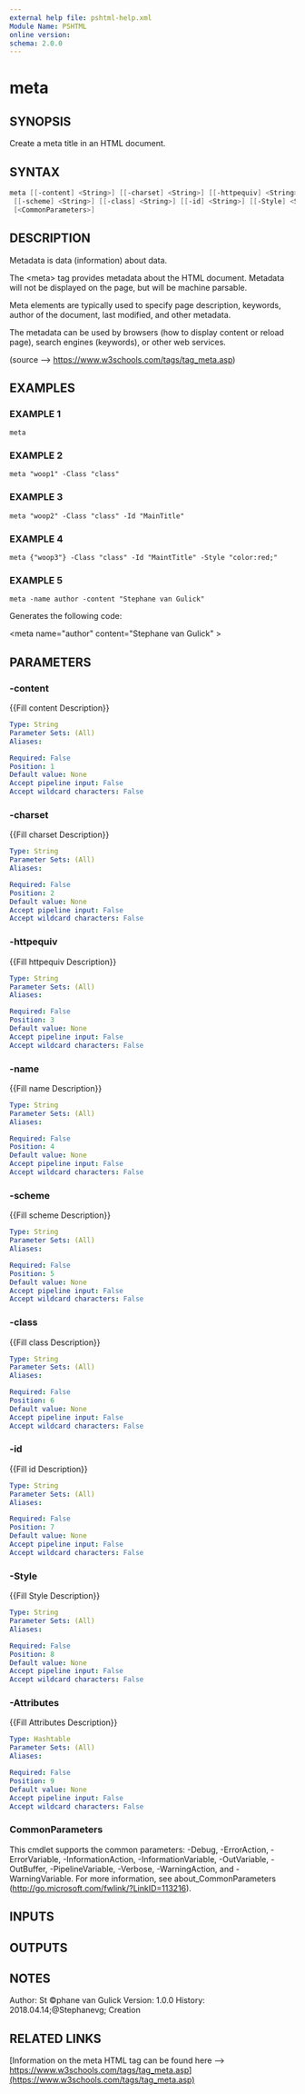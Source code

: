 ```yaml
---
external help file: pshtml-help.xml
Module Name: PSHTML
online version:
schema: 2.0.0
---
```


# meta

## SYNOPSIS
Create a meta title in an HTML document.

## SYNTAX

``` powershell
meta [[-content] <String>] [[-charset] <String>] [[-httpequiv] <String>] [[-name] <String>]
 [[-scheme] <String>] [[-class] <String>] [[-id] <String>] [[-Style] <String>] [[-Attributes] <Hashtable>]
 [<CommonParameters>]
```

## DESCRIPTION
Metadata is data (information) about data.

The \<meta\> tag provides metadata about the HTML document.
Metadata will not be displayed on the page, but will be machine parsable.

Meta elements are typically used to specify page description, keywords, author of the document, last modified, and other metadata.

The metadata can be used by browsers (how to display content or reload page), search engines (keywords), or other web services.

(source --\> https://www.w3schools.com/tags/tag_meta.asp)

## EXAMPLES

### EXAMPLE 1
```
meta
```

### EXAMPLE 2
```
meta "woop1" -Class "class"
```

### EXAMPLE 3
```
meta "woop2" -Class "class" -Id "MainTitle"
```

### EXAMPLE 4
```
meta {"woop3"} -Class "class" -Id "MaintTitle" -Style "color:red;"
```

### EXAMPLE 5
```
meta -name author -content "Stephane van Gulick"
```

Generates the following code:

\<meta name="author" content="Stephane van Gulick"  \>

## PARAMETERS

### -content
{{Fill content Description}}

```yaml
Type: String
Parameter Sets: (All)
Aliases:

Required: False
Position: 1
Default value: None
Accept pipeline input: False
Accept wildcard characters: False
```

### -charset
{{Fill charset Description}}

```yaml
Type: String
Parameter Sets: (All)
Aliases:

Required: False
Position: 2
Default value: None
Accept pipeline input: False
Accept wildcard characters: False
```

### -httpequiv
{{Fill httpequiv Description}}

```yaml
Type: String
Parameter Sets: (All)
Aliases:

Required: False
Position: 3
Default value: None
Accept pipeline input: False
Accept wildcard characters: False
```

### -name
{{Fill name Description}}

```yaml
Type: String
Parameter Sets: (All)
Aliases:

Required: False
Position: 4
Default value: None
Accept pipeline input: False
Accept wildcard characters: False
```

### -scheme
{{Fill scheme Description}}

```yaml
Type: String
Parameter Sets: (All)
Aliases:

Required: False
Position: 5
Default value: None
Accept pipeline input: False
Accept wildcard characters: False
```

### -class
{{Fill class Description}}

```yaml
Type: String
Parameter Sets: (All)
Aliases:

Required: False
Position: 6
Default value: None
Accept pipeline input: False
Accept wildcard characters: False
```

### -id
{{Fill id Description}}

```yaml
Type: String
Parameter Sets: (All)
Aliases:

Required: False
Position: 7
Default value: None
Accept pipeline input: False
Accept wildcard characters: False
```

### -Style
{{Fill Style Description}}

```yaml
Type: String
Parameter Sets: (All)
Aliases:

Required: False
Position: 8
Default value: None
Accept pipeline input: False
Accept wildcard characters: False
```

### -Attributes
{{Fill Attributes Description}}

```yaml
Type: Hashtable
Parameter Sets: (All)
Aliases:

Required: False
Position: 9
Default value: None
Accept pipeline input: False
Accept wildcard characters: False
```

### CommonParameters
This cmdlet supports the common parameters: -Debug, -ErrorAction, -ErrorVariable, -InformationAction, -InformationVariable, -OutVariable, -OutBuffer, -PipelineVariable, -Verbose, -WarningAction, and -WarningVariable.
For more information, see about_CommonParameters (http://go.microsoft.com/fwlink/?LinkID=113216).

## INPUTS

## OUTPUTS

## NOTES
Author: St ©phane van Gulick
Version: 1.0.0
History:
    2018.04.14;@Stephanevg; Creation

## RELATED LINKS

[Information on the meta HTML tag can be found here --> https://www.w3schools.com/tags/tag_meta.asp](https://www.w3schools.com/tags/tag_meta.asp)